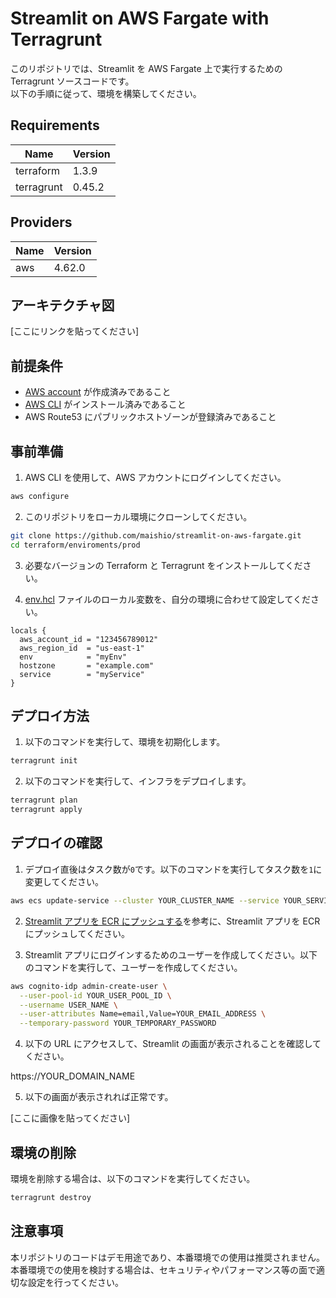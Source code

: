 # Streamlit on AWS Fargate with Terragrunt

このリポジトリでは、Streamlit を AWS Fargate 上で実行するための Terragrunt ソースコードです。<br>
以下の手順に従って、環境を構築してください。

## Requirements

| Name       | Version |
| ---------- | ------- |
| terraform  | 1.3.9   |
| terragrunt | 0.45.2  |

## Providers

| Name | Version |
| ---- | ------- |
| aws  | 4.62.0  |

## アーキテクチャ図

[ここにリンクを貼ってください]

## 前提条件

- [AWS account](https://aws.amazon.com/) が作成済みであること
- [AWS CLI](https://docs.aws.amazon.com/ja_jp/cli/latest/userguide/cli-chap-install.html) がインストール済みであること
- AWS Route53 にパブリックホストゾーンが登録済みであること

## 事前準備

1. AWS CLI を使用して、AWS アカウントにログインしてください。

```bash
aws configure
```

2. このリポジトリをローカル環境にクローンしてください。

```bash
git clone https://github.com/maishio/streamlit-on-aws-fargate.git
cd terraform/enviroments/prod
```

3. 必要なバージョンの Terraform と Terragrunt をインストールしてください。

4. [env.hcl](terraform/environments/prod/env.hcl) ファイルのローカル変数を、自分の環境に合わせて設定してください。

```hcl
locals {
  aws_account_id = "123456789012"
  aws_region_id  = "us-east-1"
  env            = "myEnv"
  hostzone       = "example.com"
  service        = "myService"
}
```

## デプロイ方法

1. 以下のコマンドを実行して、環境を初期化します。

```bash
terragrunt init
```

2. 以下のコマンドを実行して、インフラをデプロイします。

```bash
terragrunt plan
terragrunt apply
```

## デプロイの確認

1. デプロイ直後はタスク数が`0`です。以下のコマンドを実行してタスク数を`1`に変更してください。

```bash
aws ecs update-service --cluster YOUR_CLUSTER_NAME --service YOUR_SERVICE_NAME --desired-count 1
```

2. [Streamlit アプリを ECR にプッシュする](streamlit/README.md)を参考に、Streamlit アプリを ECR にプッシュしてください。

3. Streamlit アプリにログインするためのユーザーを作成してください。以下のコマンドを実行して、ユーザーを作成してください。

```bash
aws cognito-idp admin-create-user \
  --user-pool-id YOUR_USER_POOL_ID \
  --username USER_NAME \
  --user-attributes Name=email,Value=YOUR_EMAIL_ADDRESS \
  --temporary-password YOUR_TEMPORARY_PASSWORD
```

4. 以下の URL にアクセスして、Streamlit の画面が表示されることを確認してください。

https://YOUR_DOMAIN_NAME

5. 以下の画面が表示されれば正常です。

[ここに画像を貼ってください]

## 環境の削除

環境を削除する場合は、以下のコマンドを実行してください。

```bash
terragrunt destroy
```

## 注意事項

本リポジトリのコードはデモ用途であり、本番環境での使用は推奨されません。本番環境での使用を検討する場合は、セキュリティやパフォーマンス等の面で適切な設定を行ってください。
